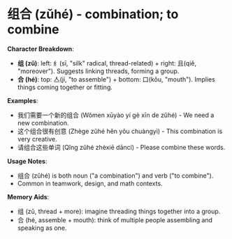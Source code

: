# **组合 (zǔhé) - combination; to combine**

**Character Breakdown**:  
- **组 (zǔ)**: left: 纟(sī, "silk" radical, thread-related) + right: 且(qiě, "moreover"). Suggests linking threads, forming a group.  
- **合 (hé)**: top: 亼(jí, "to assemble") + bottom: 口(kǒu, "mouth"). Implies things coming together or fitting.

**Examples**:  
- 我们需要一个新的组合 (Wǒmen xūyào yí gè xīn de zǔhé) - We need a new combination.  
- 这个组合很有创意 (Zhège zǔhé hěn yǒu chuàngyì) - This combination is very creative.  
- 请组合这些单词 (Qǐng zǔhé zhèxiē dāncí) - Please combine these words.

**Usage Notes**:  
- 组合 (zǔhé) is both noun ("a combination") and verb ("to combine").  
- Common in teamwork, design, and math contexts.

**Memory Aids**:  
- 组 (zǔ, thread + more): imagine threading things together into a group.  
- 合 (hé, assemble + mouth): think of multiple people assembling and speaking as one.
